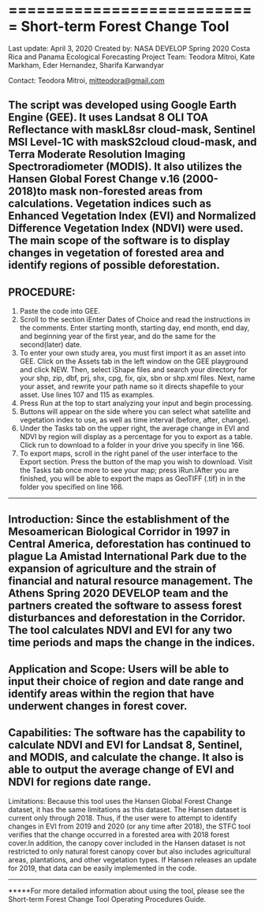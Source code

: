 ===========================
Short-term Forest Change Tool
===========================

Last update: April 3, 2020
Created by: NASA DEVELOP Spring 2020 Costa Rica and Panama Ecological Forecasting Project Team: Teodora Mitroi, Kate Markham, Eder Hernandez, Sharifa Karwandyar

Contact: Teodora Mitroi, mitteodora@gmail.com

The script was developed using Google Earth Engine (GEE). It uses Landsat 8 
OLI TOA Reflectance with maskL8sr cloud-mask, Sentinel MSI Level-1C with 
maskS2cloud cloud-mask, and Terra Moderate Resolution Imaging 
Spectroradiometer (MODIS). It also utilizes the Hansen Global Forest Change 
v.16 (2000-2018)to mask non-forested areas from calculations. Vegetation 
indices such as Enhanced Vegetation Index (EVI) and Normalized Difference 
Vegetation Index (NDVI) were used. The main scope of the software is to 
display changes in vegetation of forested area and identify regions of 
possible deforestation.
-----------------
PROCEDURE:
-----------------
1. Paste the code into GEE.
2. Scroll to the section ìEnter Dates of Choice and read the instructions in the comments. Enter starting month, starting day, end month, end day, and beginning year of the first year, and do the same for the second(later) date. 
3. To enter your own study area, you must first import it as an asset into GEE. Click on the Assets tab in the left window on the GEE playground and click NEW. Then, select ìShape files and search your directory for your shp, zip, dbf, prj, shx, cpg, fix, qix, sbn or shp.xml files. Next, name your asset, and rewrite your path name so it directs shapefile to your asset. Use lines 107 and 115 as examples.
4. Press Run at the top to start analyzing your input and begin processing.
5. Buttons will appear on the side where you can select what satellite and vegetation index to use, as well as time interval (before, after, change).
6. Under the Tasks tab on the upper right, the average change in EVI and NDVI by region will display as a percentage for you to export as a table. Click run to download to a folder in your drive you specify in line 166.
7. To export maps, scroll in the right panel of the user interface to the Export section. Press the button of the map you wish to download. Visit the Tasks tab once more to see your map; press ìRun.îAfter you are finished, you will be able to export the maps as GeoTIFF (.tif) in in the  folder you specified on line 166. 
-----------------
Introduction:
Since the establishment of the Mesoamerican Biological Corridor in 1997 in Central America, deforestation has continued to plague La Amistad International Park due to the expansion of agriculture and the strain of financial and natural resource management. The Athens Spring 2020 DEVELOP team and the partners created the software to assess forest disturbances and deforestation in the Corridor. The tool calculates NDVI and EVI for any two time periods and maps the change in the indices. 
-----------------
Application and Scope:
Users will be able to input their choice of region and date range and identify areas within the region that have underwent changes in forest cover.
-----------------
Capabilities:
The software has the capability to calculate NDVI and EVI for Landsat 8, Sentinel, and MODIS, and calculate the change. It also is able to output the average change of EVI and NDVI for regions date range. 
-----------------
Limitations: 
Because this tool uses the Hansen Global Forest Change dataset, it has the same limitations as this dataset. The Hansen dataset is current only through 2018. Thus, if the user were to attempt to identify changes in EVI from 2019 and 2020 (or any time after 2018), the STFC tool verifies that the change occurred in a forested area with 2018 forest cover.In addition, the canopy cover included in the Hansen dataset is not restricted to only natural forest canopy cover but also includes agricultural areas, plantations, and other vegetation types. If Hansen releases an update for 2019, that data can be easily implemented in the code. 

-----------------
*****For more detailed information about using the tool, please see the Short-term Forest Change Tool Operating Procedures Guide.
